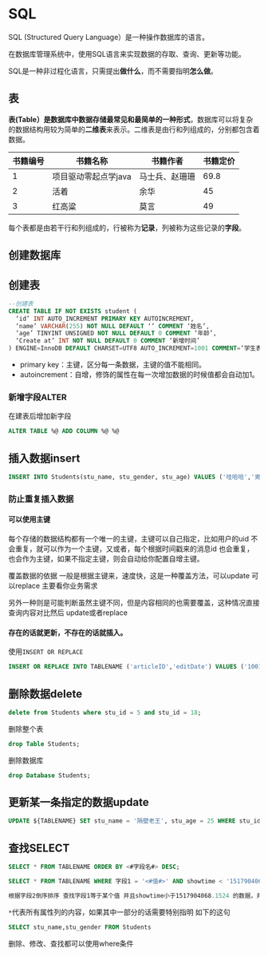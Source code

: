 # SQL

SQL (Structured Query Language）是一种操作数据库的语言。

在数据库管理系统中，使用SQL语言来实现数据的存取、查询、更新等功能。

SQL是一种非过程化语言，只需提出**做什么**，而不需要指明**怎么做**。

## 表

**表(Table）是数据库中数据存储最常见和最简单的一种形式**，数据库可以将复杂的数据结构用较为简单的**二维表**来表示。二维表是由行和列组成的，分别都包含着数据。

| 书籍编号 | 书籍名称             | 书籍作者       | 书籍定价 |
| -------- | -------------------- | -------------- | -------- |
| 1        | 项目驱动零起点学java | 马士兵、赵珊珊 | 69.8     |
| 2        | 活着                 | 余华           | 45       |
| 3        | 红高粱               | 莫言           | 49       |

每个表都是由若干行和列组成的，行被称为**记录**，列被称为这些记录的**字段**。

## 创建数据库

## 创建表

```sql
--创建表
CREATE TABLE IF NOT EXISTS student (
  ‘id’ INT AUTO_INCREMENT PRIMARY KEY AUTOINCREMENT,
  ‘name’ VARCHAR(255) NOT NULL DEFAULT ‘’ COMMENT ‘姓名’,
  ‘age’ TINYINT UNSIGNED NOT NULL DEFAULT 0 COMMENT ‘年龄’,
  ‘Create at’ INT NOT NULL DEFAULT 0 COMMENT ‘新增时间’
) ENGINE=InnoDB DEFAULT CHARSET=UTF8 AUTO_INCREMENT=1001 COMMENT=‘学生表’;
```

- primary key：主键，区分每一条数据，主键的值不能相同。
- autoincrement：自增，修饰的属性在每一次增加数据的时候值都会自动加1。

### 新增字段ALTER

在建表后增加新字段

```sql
ALTER TABLE %@ ADD COLUMN %@ %@
```

## 插入数据insert

```sql
INSERT INTO Students(stu_name, stu_gender, stu_age) VALUES ('哇哈哈','男',23);
```

### 防止重复插入数据

#### 可以使用主键

每个存储的数据结构都有一个唯一的主键，主键可以自己指定，比如用户的uid 不会重复，就可以作为一个主键，又或者，每个根据时间戳来的消息id 也会重复，也会作为主键，如果不指定主键，则会自动给你配置自增主键。

覆盖数据的依据 一般是根据主键来，速度快，这是一种覆盖方法，可以update 可以replace 主要看你业务需求

另外一种则是可能判断虽然主键不同，但是内容相同的也需要覆盖，这种情况直接查询内容对比然后 update或者replace 

#### 存在的话就更新，不存在的话就插入。

使用`INSERT OR REPLACE`

```sql
INSERT OR REPLACE INTO TABLENAME ('articleID','editDate') VALUES ('1001','20220101')
```

## 删除数据delete

```sql
delete from Students where stu_id = 5 and stu_id = 18;
```

删除整个表

```sql
drop Table Students;
```

删除数据库

```sql
drop Database Students;
```

## 更新某一条指定的数据update

```sql
UPDATE ${TABLENAME} SET stu_name = '隔壁老王', stu_age = 25 WHERE stu_id = 7;
```

## 查找SELECT

```sql
SELECT * FROM TABLENAME ORDER BY <#字段名#> DESC;

SELECT * FROM TABLENAME WHERE 字段1 = '<#值#>' AND showtime < '1517904068.1524' ORDER BY 字段2 DESC LIMIT 10 OFFSET %d ;

根据字段2倒序排序 查找字段1等于某个值 并且showtime小于1517904068.1524 的数据，并且分页，每页10个。
```

`*`代表所有属性列的内容，如果其中一部分的话需要特别指明 如下的这句

```sql
SELECT stu_name,stu_gender FROM Students
```

删除、修改、查找都可以使用where条件
